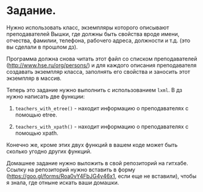 # Задание.

Нужно использовать класс, экземпляры которого описывают преподавателей Вышки, 
где должны быть свойства вроде имени, отчества, фамилии, телефона, рабочего адреса, должности и т.д. (это вы сделали в прошлом дз). 

Программа должна снова читать этот файл со списком преподавателей (http://www.hse.ru/org/persons/) и 
для каждого описания преподавателя создавать экземпляр класса, заполнять его свойства и заносить этот экземпляр в массив. 

Теперь это задание нужно выполнить с использованием `lxml`.
В дз нужно написать две функции:

1) `teachers_with_etree()` - находит информацию о преподавателях с помощью etree.

2) `teachers_with_xpath()` - находит информацию о преподавателях с помощью xpath.

Конечно же, кроме этих двух функций в вашем коде может быть сколько угодно других функций.

Домашнее задание нужно выложить в свой репозиторий на гитхабе. Ссылку на репозиторий нужно вставить в форму (https://goo.gl/forms/Roa0vY4FbJG4y46x1, если еще не вставили), чтобы я знала, где отныне искать ваши домашки.
